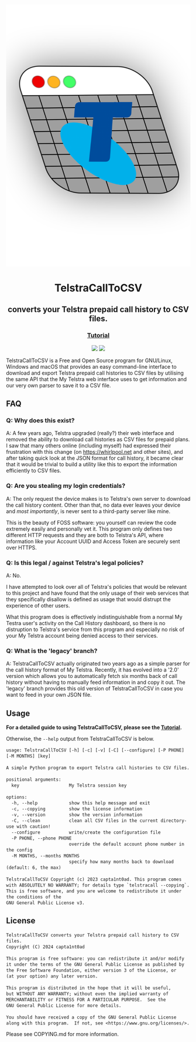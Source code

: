 
<p align="center">
	<img src="assets/telstracall.svg">
</p>

<h1 align="center">TelstraCallToCSV</h1>

<h2 align="center">converts your Telstra prepaid call history to CSV files.</h2>

<h3 align="center"><a href="https://github.com/blob/master/INSTRUCTIONS.md">Tutorial</a></h4>

<p align="center">
<a href="https://www.gnu.org/licenses/gpl-3.0.html"><img src="https://img.shields.io/badge/License-GPL%20v3-blue.svg"></a>
<a href="https://en.wikipedia.org/wiki/Free_and_open-source_software"><img src="https://img.shields.io/badge/FOSS-100%25-green.svg?style=flat"></a>
</p>

TelstraCallToCSV is a Free and Open Source program for GNU/Linux, Windows and macOS that provides an easy command-line interface to download and export Telstra prepaid call histories to CSV files by utilising the same API that the My Telstra web interface uses to get information and our very own parser to save it to a CSV file.

## FAQ
### Q: Why does this exist?

A: A few years ago, Telstra upgraded (really?) their web interface and removed the ability to download call histories as CSV files for prepaid plans. I saw that many others online (including myself) had expressed their frustration with this change (on https://whirlpool.net and other sites), and after taking quick look at the JSON format for call history, it became clear that it would be trivial to build a utility like this to export the information efficiently to CSV files.

### Q: Are you stealing my login credentials?

A: The only request the device makes is to Telstra's own server to download the call history content. Other than that, no data ever leaves your device and *most importantly*, is never sent to a third-party server like mine.

This is the beauty of FOSS software: you yourself can review the code extremely easily and personally vet it. This program only defines two different HTTP requests and they are both to Telstra's API, where information like your Account UUID and Access Token are securely sent over HTTPS.

### Q: Is this legal / against Telstra's legal policies?

A: No.

I have attempted to look over all of Telstra's policies that would be relevant to this project and have found that the only usage of their web services that they specifically disallow is defined as usage that would distrupt the experience of other users.

What this program does is effectively indistinguishable from a normal My Testra user's activity on the Call History dashboard, so there is no distruption to Telstra's service from this program and especially no risk of your My Telstra account being denied access to their services.

### Q: What is the 'legacy' branch?

A: TelstraCallToCSV actually originated two years ago as a simple parser for the call history format of My Telstra. Recently, it has evolved into a '2.0' version which allows you to automatically fetch six months back of call history without having to manually feed information in and copy it out. The 'legacy' branch provides this old version of TelstraCallToCSV in case you want to feed in your own JSON file.

## Usage
**For a detailed guide to using TelstraCallToCSV, please see the <a href="https://github.com/blob/master/INSTRUCTIONS.md">Tutorial</a>.**

Otherwise, the `--help` output from TelstraCallToCSV is below.

```
usage: TelstraCallToCSV [-h] [-c] [-v] [-C] [--configure] [-P PHONE] [-M MONTHS] [key]

A simple Python program to export Telstra call histories to CSV files.

positional arguments:
  key                   My Telstra session key

options:
  -h, --help            show this help message and exit
  -c, --copying         show the license information
  -v, --version         show the version information
  -C, --clean           clean all CSV files in the current directory- use with caution!
  --configure           write/create the configuration file
  -P PHONE, --phone PHONE
                        override the default account phone number in the config
  -M MONTHS, --months MONTHS
                        specify how many months back to download (default: 6, the max)

TelstraCallToCSV Copyright (c) 2023 capta1nt0ad. This program comes with ABSOLUTELY NO WARRANTY; for details type `telstracall --copying`. This is free software, and you are welcome to redistribute it under the conditions of the
GNU General Public License v3.
```


## License

```
TelstraCallToCSV converts your Telstra prepaid call history to CSV files.
Copyright (C) 2024 capta1nt0ad

This program is free software: you can redistribute it and/or modify
it under the terms of the GNU General Public License as published by
the Free Software Foundation, either version 3 of the License, or
(at your option) any later version.

This program is distributed in the hope that it will be useful,
but WITHOUT ANY WARRANTY; without even the implied warranty of
MERCHANTABILITY or FITNESS FOR A PARTICULAR PURPOSE.  See the
GNU General Public License for more details.

You should have received a copy of the GNU General Public License
along with this program.  If not, see <https://www.gnu.org/licenses/>.
```

Please see COPYING.md for more information.